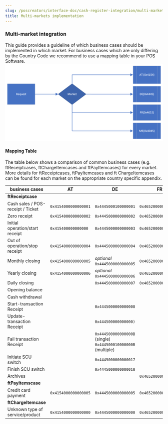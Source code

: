 ```yaml
---
slug: /poscreators/interface-doc/cash-register-integration/multi-markets-integration-guide
title: Multi-markets implementation
---
```

### Multi-market integration
This guide provides a guideline of which business cases should be implemented in which market.
For business cases which are only differing by the Country Code we recommend to use a mapping table in your POS Software.
![](./images/12-market-mapping.png)

#### Mapping Table
The table below shows a comparison of common business cases (e.g. ftReceiptcases, ftChargeItemcases and ftPayItemcases) for every market.
More details for ftReceiptcases, ftPayItemcases and ft ChargeItemcases can be found for each market on the appropriate country specific appendix.

|**business cases** | **AT** | **DE** |**FR** |**ME**|
|----------------------|-----------|-----------------------|--------------------------------------|-----------------------------|
|**ftReceiptcase**||||||
|Cash sales / POS-receipt / Ticket|`0x4154000000000001`|`0x4445000100000001`|`0x4652000000000001`||
|Zero receipt|`0x4154000000000002`|`0x4445000000000002`|`0x465200000000000F`|`0x4D45000000000002`|
|Initial operation/start receipt|`0x415400000000000`|`0x4445000000000003`|`0x4652000000000010`|`0x4D45000000000003`|
|Out of operation/stop receipt|`0x4154000000000004`|`0x4445000000000004`|`0x4652000000000011`|`0x4D45000000000004`|
|Monthly closing|`0x4154000000000005`|*optional* `0x4445000000000005`|`0x4652000000000006`|`0x4D45000000000005`|
|Yearly closing|`0x4154000000000006`|*optional* `0x4445000000000006`|`0x4652000000000007`|`0x4D45000000000006`|
|Daily closing|| `0x4445000000000007`|`0x4652000000000005`||
|Opening balance||||`0x4D45000000000007`|
|Cash withdrawal||||`0x4D45000000000008`|
|Start-transaction Receipt||`0x4445000000000008`|||
|Update-transaction Receipt||`0x444500000000000)`||
|Fail transaction Receipt||`0x444500000000000B` (single) `0x444500010000000B` (multiple) ||||
|Initiate SCU switch||`0x4445000000000017`|||
|Finish SCU switch||`0x4445000000000018`|||
|Archives|||`0x4652000000000015`||
|**ftPayItemscase** |||||
|Credit card payment|`0x4154000000000005`|`0x4445000000000005`|`0x4652000000000005`|`0x4D45000000000005`|
|**ftChargeItemcase**| | | | |
|Unknown type of service/product|`0x4154000000000000`|`0x4445000000000000`|`0x4652000000000000`|`0x4D4500000000000`|